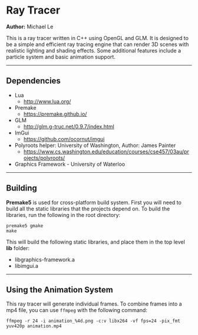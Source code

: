 # Ray Tracer

**Author:** Michael Le

This is a ray tracer written in C++ using OpenGL and GLM.
It is designed to be a simple and efficient ray tracing engine that can render 3D scenes with realistic lighting
and shading effects.
Some additional features include a particle system and basic animation support.

---

## Dependencies
* Lua
    * http://www.lua.org/
* Premake
    * https://premake.github.io/
* GLM
    * http://glm.g-truc.net/0.9.7/index.html
* ImGui
    * https://github.com/ocornut/imgui
* Polyroots helper: University of Washington, Author:  James Painter
    * https://www.cs.washington.edu/education/courses/cse457/03au/projects/polyroots/
* Graphics Framework - University of Waterloo

---

## Building 
**Premake5** is used for cross-platform build system.
First you will need to build all the static libraries that the projects depend on.
To build the libraries, run the following in the root directory:
```
premake5 gmake
make
```

This will build the following static libraries, and place them in the top level **lib** folder:
* libgraphics-framework.a
* libimgui.a

----

## Using the Animation System

This ray tracer will generate individual frames.
To combine frames into a mp4 file, you can use `ffmpeg` with the following command:
```
ffmpeg -r 24 -i animation_%4d.png -c:v libx264 -vf fps=24 -pix_fmt yuv420p animation.mp4
```